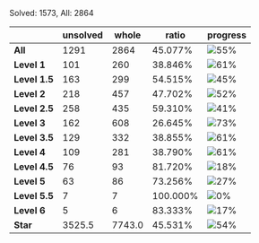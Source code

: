 Solved: 1573, All: 2864

| |unsolved|whole|ratio|progress|
|----|----|----|----|----|
|**All**| 1291 | 2864 | 45.077%| ![55%](https://progress-bar.dev/55?title=All) |
|**Level 1**| 101 | 260 | 38.846%| ![61%](https://progress-bar.dev/61?title=Level+1++)|
|**Level 1.5**| 163 | 299 | 54.515%| ![45%](https://progress-bar.dev/45?title=Level+1.5)|
|**Level 2**| 218 | 457 | 47.702%| ![52%](https://progress-bar.dev/52?title=Level+2++)|
|**Level 2.5**| 258 | 435 | 59.310%| ![41%](https://progress-bar.dev/41?title=Level+2.5)|
|**Level 3**| 162 | 608 | 26.645%| ![73%](https://progress-bar.dev/73?title=Level+3++)|
|**Level 3.5**| 129 | 332 | 38.855%| ![61%](https://progress-bar.dev/61?title=Level+3.5)|
|**Level 4**| 109 | 281 | 38.790%| ![61%](https://progress-bar.dev/61?title=Level+4++)|
|**Level 4.5**| 76 | 93 | 81.720%| ![18%](https://progress-bar.dev/18?title=Level+4.5)|
|**Level 5**| 63 | 86 | 73.256%| ![27%](https://progress-bar.dev/27?title=Level+5++)|
|**Level 5.5**| 7 | 7 | 100.000%| ![0%](https://progress-bar.dev/0?title=Level+5.5)|
|**Level 6**| 5 | 6 | 83.333%| ![17%](https://progress-bar.dev/17?title=Level+6++)|
|**Star**|3525.5 | 7743.0 |45.531%| ![54%](https://progress-bar.dev/54?title=Star) |
